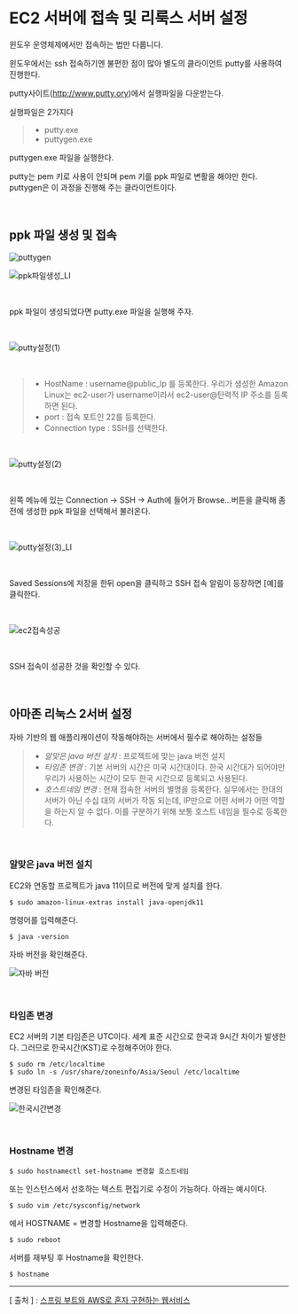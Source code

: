EC2 서버에 접속 및 리룩스 서버 설정
===

윈도우 운영체제에서만 접속하는 법만 다룹니다.

윈도우에서는 ssh 접속하기엔 불편한 점이 많아 별도의 클라이언트 putty를 사용하여 진행한다.

putty사이트(http://www.putty.ory)에서 실행파일을 다운받는다.

실행파일은 2가지다

> * putty.exe
> * puttygen.exe

puttygen.exe 파일을 실행한다.

putty는 pem 키로 사용이 안되며 pem 키를 ppk 파일로 변활을 해야만 한다. puttygen은 이 과정을 진행해 주는 클라이언트이다.

<br/>

ppk 파일 생성 및 접속
---

![puttygen](https://user-images.githubusercontent.com/45932388/110197051-31259580-7e8c-11eb-8e0b-1a3cf138584d.png)

![ppk파일생성_LI](https://user-images.githubusercontent.com/45932388/110197065-47335600-7e8c-11eb-96ee-0a88f3aba1cf.jpg)

<br/>

ppk 파일이 생성되었다면 putty.exe 파일을 실행해 주자.

<br/>

![putty설정(1)](https://user-images.githubusercontent.com/45932388/110197210-68e10d00-7e8d-11eb-83b7-624ceaf8a1a2.PNG)

<br/>

> * HostName : username@public_lp 를 등록한다. 우리가 생성한 Amazon Linux는 ec2-user가 username이라서 ec2-user@탄력적 IP 주소를 등록하면 된다.
> * port : 접속 포트인 22를 등록한다.
> * Connection type : SSH를 선택한다.

<br/>

![putty설정(2)](https://user-images.githubusercontent.com/45932388/110197217-6e3e5780-7e8d-11eb-8310-454d4273c120.PNG)

<br/>

왼쪽 메뉴에 있는 Connection -> SSH -> Auth에 들어가 Browse...버튼을 클릭해 좀 전에 생성한 ppk 파일을 선택해서 불러온다.

<br/>

![putty설정(3)_LI](https://user-images.githubusercontent.com/45932388/110197222-74343880-7e8d-11eb-85c9-fe5598915b79.jpg)

<br/>

Saved Sessions에 저장을 한뒤 open을 클릭하고 SSH 접속 알림이 등장하면 [예]를 클릭한다.

<br/>

![ec2접속성공](https://user-images.githubusercontent.com/45932388/110197226-7a2a1980-7e8d-11eb-8cb5-a838271938df.PNG)

<br/>

SSH 접속이 성공한 것을 확인할 수 있다.

<br/>

아마존 리눅스 2서버 설정
---

자바 기반의 웹 애플리캐이션이 작동해야하는 서버에서 필수로 해야하는 설정들

> * *알맞은 java 버전 설치*  : 프로젝트에 맞는 java 버전 설지
> * *타임존 변경*  : 기본 서버의 시간은 미국 시간대이다. 한국 시간대가 되어야만 우리가 사용하는 시간이 모두 한국 시간으로 등록되고 사용된다.
> * *호스트네임 변경*  : 현재 접속한 서버의 별명을 등록한다. 실무에서는 한대의 서버가 아닌 수십 대의 서버가 작동 되는데, 
>                      IP만으로 어떤 서버가  어떤 역할을 하는지 알 수 없다. 이를 구분하기 위해 보통 호스트 네임을 필수로 등록한다.

<br/>

### 알맞은 java 버전 설치

EC2와 연동할 프로젝트가 java 11이므로 버전에 맞게 설치를 한다. 
```
$ sudo amazon-linux-extras install java-openjdk11
```
명령어를 입력해준다.

```
$ java -version
```
자바 버전을 확인해준다.

![자바 버전](https://user-images.githubusercontent.com/45932388/110423768-04b88600-80e5-11eb-9fad-30eba303b7c1.PNG)



<br/>

### 타임존 변경


EC2 서버의 기본 타임존은 UTC이다. 세계 표준 시간으로 한국과 9시간 차이가 발생한다. 그러므로 한국시간(KST)로 수정해주어야 한다.

```
$ sudo rm /etc/localtime
$ sudo ln -s /usr/share/zoneinfo/Asia/Seoul /etc/localtime
```

변경된 타임존을 확인해준다.

![한국시간변경](https://user-images.githubusercontent.com/45932388/110423800-1863ec80-80e5-11eb-9abb-dfb40ae35cfc.PNG)

<br/>

### Hostname 변경


```
$ sudo hostnamectl set-hostname 변경할 호스트네임
```

또는 인스턴스에서 선호하는 텍스트 편집기로 수정이 가능하다. 아래는 예시이다.

```
$ sudo vim /etc/sysconfig/network
```

에서 HOSTNAME = 변경할 Hostname을 입력해준다.

```
$ sudo reboot
```

서버를 재부팅 후 Hostname을 확인한다.

```
$ hostname
```
---
[ 출처 ] : [스프링 부트와 AWS로 혼자 구현하는 웹서비스](http://www.yes24.com/Product/Goods/83849117?OzSrank=1)   


